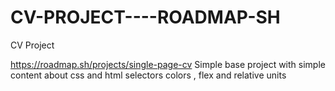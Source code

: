 # CV-PROJECT----ROADMAP-SH
CV Project

https://roadmap.sh/projects/single-page-cv
Simple base project with simple content about css and html selectors colors , flex and relative units 
